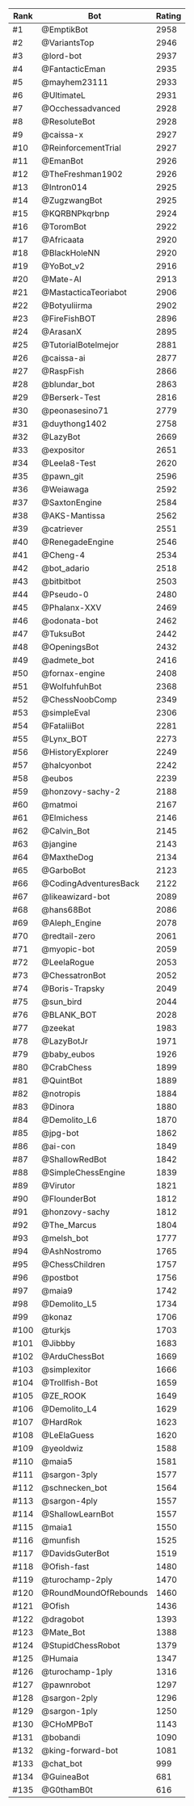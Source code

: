 Rank|Bot|Rating
---|---|---
#1|@EmptikBot|2958
#2|@VariantsTop|2946
#3|@lord-bot|2937
#4|@FantacticEman|2935
#5|@mayhem23111|2933
#6|@UltimateL|2931
#7|@Occhessadvanced|2928
#8|@ResoluteBot|2928
#9|@caissa-x|2927
#10|@ReinforcementTrial|2927
#11|@EmanBot|2926
#12|@TheFreshman1902|2926
#13|@Intron014|2925
#14|@ZugzwangBot|2925
#15|@KQRBNPkqrbnp|2924
#16|@ToromBot|2922
#17|@Africaata|2920
#18|@BlackHoleNN|2920
#19|@YoBot_v2|2916
#20|@Mate-AI|2913
#21|@MastacticaTeoriabot|2906
#22|@Botyuliirma|2902
#23|@FireFishBOT|2896
#24|@ArasanX|2895
#25|@TutorialBotelmejor|2881
#26|@caissa-ai|2877
#27|@RaspFish|2866
#28|@blundar_bot|2863
#29|@Berserk-Test|2816
#30|@peonasesino71|2779
#31|@duythong1402|2758
#32|@LazyBot|2669
#33|@expositor|2651
#34|@Leela8-Test|2620
#35|@pawn_git|2596
#36|@Weiawaga|2592
#37|@SaxtonEngine|2584
#38|@AKS-Mantissa|2562
#39|@catriever|2551
#40|@RenegadeEngine|2546
#41|@Cheng-4|2534
#42|@bot_adario|2518
#43|@bitbitbot|2503
#44|@Pseudo-0|2480
#45|@Phalanx-XXV|2469
#46|@odonata-bot|2462
#47|@TuksuBot|2442
#48|@OpeningsBot|2432
#49|@admete_bot|2416
#50|@fornax-engine|2408
#51|@WolfuhfuhBot|2368
#52|@ChessNoobComp|2349
#53|@simpleEval|2306
#54|@FataliiBot|2281
#55|@Lynx_BOT|2273
#56|@HistoryExplorer|2249
#57|@halcyonbot|2242
#58|@eubos|2239
#59|@honzovy-sachy-2|2188
#60|@matmoi|2167
#61|@Elmichess|2146
#62|@Calvin_Bot|2145
#63|@jangine|2143
#64|@MaxtheDog|2134
#65|@GarboBot|2123
#66|@CodingAdventuresBack|2122
#67|@likeawizard-bot|2089
#68|@hans68Bot|2086
#69|@Aleph_Engine|2078
#70|@redtail-zero|2061
#71|@myopic-bot|2059
#72|@LeelaRogue|2053
#73|@ChessatronBot|2052
#74|@Boris-Trapsky|2049
#75|@sun_bird|2044
#76|@BLANK_BOT|2028
#77|@zeekat|1983
#78|@LazyBotJr|1971
#79|@baby_eubos|1926
#80|@CrabChess|1899
#81|@QuintBot|1889
#82|@notropis|1884
#83|@Dinora|1880
#84|@Demolito_L6|1870
#85|@jpg-bot|1862
#86|@ai-con|1849
#87|@ShallowRedBot|1842
#88|@SimpleChessEngine|1839
#89|@Virutor|1821
#90|@FlounderBot|1812
#91|@honzovy-sachy|1812
#92|@The_Marcus|1804
#93|@melsh_bot|1777
#94|@AshNostromo|1765
#95|@ChessChildren|1757
#96|@postbot|1756
#97|@maia9|1742
#98|@Demolito_L5|1734
#99|@konaz|1706
#100|@turkjs|1703
#101|@Jibbby|1683
#102|@ArduChessBot|1669
#103|@simplexitor|1666
#104|@Trollfish-Bot|1659
#105|@ZE_ROOK|1649
#106|@Demolito_L4|1629
#107|@HardRok|1623
#108|@LeElaGuess|1620
#109|@yeoldwiz|1588
#110|@maia5|1581
#111|@sargon-3ply|1577
#112|@schnecken_bot|1564
#113|@sargon-4ply|1557
#114|@ShallowLearnBot|1557
#115|@maia1|1550
#116|@munfish|1525
#117|@DavidsGuterBot|1519
#118|@Ofish-fast|1480
#119|@turochamp-2ply|1470
#120|@RoundMoundOfRebounds|1460
#121|@Ofish|1436
#122|@dragobot|1393
#123|@Mate_Bot|1388
#124|@StupidChessRobot|1379
#125|@Humaia|1347
#126|@turochamp-1ply|1316
#127|@pawnrobot|1297
#128|@sargon-2ply|1296
#129|@sargon-1ply|1250
#130|@CHoMPBoT|1143
#131|@bobandi|1090
#132|@king-forward-bot|1081
#133|@chat_bot|999
#134|@GuineaBot|681
#135|@G0thamB0t|616
